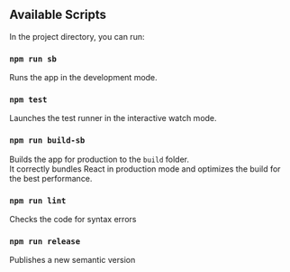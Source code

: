 ## Available Scripts

In the project directory, you can run:

### `npm run sb`

Runs the app in the development mode.

### `npm test`

Launches the test runner in the interactive watch mode.

### `npm run build-sb`

Builds the app for production to the `build` folder.\
It correctly bundles React in production mode and optimizes the build for the best performance.

### `npm run lint`

Checks the code for syntax errors

### `npm run release`

Publishes a new semantic version
